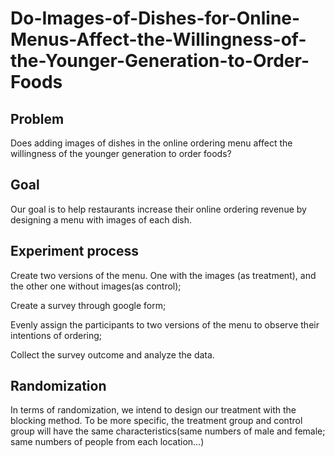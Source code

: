 # Do-Images-of-Dishes-for-Online-Menus-Affect-the-Willingness-of-the-Younger-Generation-to-Order-Foods

## **Problem**
Does adding images of dishes in the online ordering menu affect the willingness of the younger generation to order foods?

## **Goal**
Our goal is to help restaurants increase their online ordering revenue by designing a menu with images of each dish. 

## **Experiment process**
Create two versions of the menu. One with the images (as treatment), and the other one without images(as control);     

Create a survey through google form; 

Evenly assign the participants to two versions of the menu to observe their intentions of ordering;

Collect the survey outcome and analyze the data.

## **Randomization**
In terms of randomization, we intend to design our treatment with the blocking method.​ To be more specific, the treatment group and control group will have the same characteristics(same numbers of male and female; same numbers of people from each location…) 
